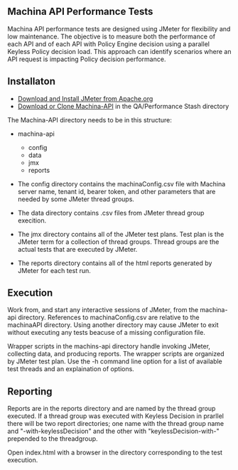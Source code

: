 ## Machina API Performance Tests
Machina API performance tests are designed using JMeter for flexibility and low maintenance. The objective is to measure both the performance of each API and of each API with Policy Engine decision using a parallel Keyless Policy decision load. This approach can identify scenarios where an API request is impacting Policy decision performance.
## Installaton

 - [Download and Install JMeter from Apache.org](https://jmeter.apache.org/download_jmeter)
 - [Download or Clone Machina-API](https://stash.in.ionicsecurity.com/projects/QA/repos/performance/browse/machina-api) in the QA/Performance Stash directory

The Machina-API directory needs to be in this structure:

+ machina-api
	+ config
	+ data
	+ jmx
	+ reports

+ The config directory contains the machinaConfig.csv file with Machina server name, tenant id, bearer token, and other parameters that are needed by some JMeter thread groups.
+ The data directory contains .csv files from JMeter thread group execition.
+ The jmx directory contains all of the JMeter test plans. Test plan is the JMeter term for a collection of thread groups. Thread groups are the actual tests that are executed by JMeter.
+ The reports directory contains all of the html reports generated by JMeter for each test run.
## Execution
Work from, and start any interactive sessions of JMeter, from the machina-api directory. References to machinaConfig.csv are relative to the machinaAPI directory. Using another directory may cause JMeter to exit without executing any tests beacuse of a missing configuration file.

Wrapper scripts in the machins-api directory handle invoking JMeter, collecting data, and producing reports. The wrapper scripts are organized by JMeter test plan. Use the -h command line option for a list of available test threads and an explaination of options.
## Reporting
Reports are in the reports directory and are named by the thread group executed. If a thread group was executed with Keyless Decision in prarllel there will be two report directories; one name with the thread group name and "-with-keylessDecision" and the other with "keylessDecision-with-" prepended to the threadgroup.

Open index.html with a browser in the directory corresponding to the test execution.
